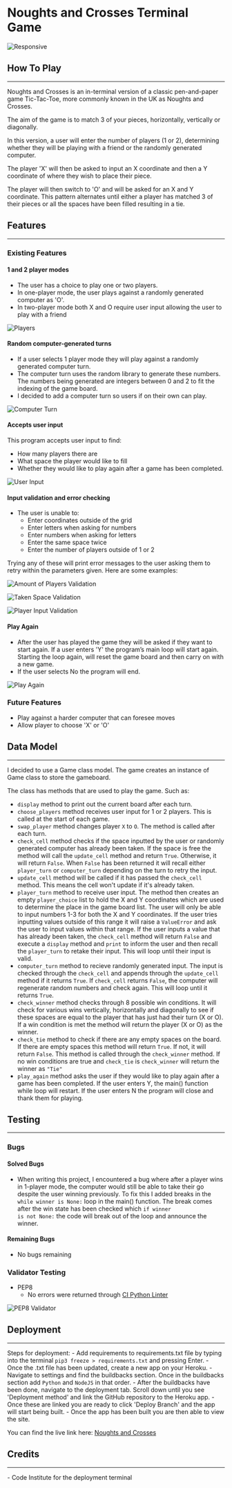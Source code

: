 # Noughts and Crosses Terminal Game
 
![Responsive](/assets/images/responsive.png)
 
## How To Play
<hr>
Noughts and Crosses is an in-terminal version of a classic pen-and-paper game Tic-Tac-Toe, more commonly known in the UK as Noughts and Crosses.
 
The aim of the game is to match 3 of your pieces, horizontally, vertically or diagonally.
 
In this version, a user will enter the number of players (1 or 2), determining whether they will be playing with a friend or the randomly generated computer.
 
The player 'X' will then be asked to input an X coordinate and then a Y coordinate of where they wish to place their piece.
 
The player will then switch to 'O' and will be asked for an X and Y coordinate. This pattern alternates until either a player has matched 3 of their pieces or all the spaces have been filled resulting in a tie.
 
## Features
<hr>
 
### Existing Features
 
#### 1 and 2 player modes
- The user has a choice to play one or two players.
- In one-player mode, the user plays against a randomly generated computer as 'O'.
- In two-player mode both X and O require user input allowing the user to play with a friend
 
![Players](/assets/images/players.png)
 
#### Random computer-generated turns
- If a user selects 1 player mode they will play against a randomly generated computer turn.
- The computer turn uses the random library to generate these numbers. The numbers being generated are integers between 0 and 2 to fit the indexing of the game board.
- I decided to add a computer turn so users if on their own can play.
 
![Computer Turn](/assets/images/computer-turn.png)
 
#### Accepts user input
This program accepts user input to find:
- How many players there are
- What space the player would like to fill
- Whether they would like to play again after a game has been completed.
 
![User Input](/assets/images/user-input.png)
 
#### Input validation and error checking
- The user is unable to:
   - Enter coordinates outside of the grid
   - Enter letters when asking for numbers
   - Enter numbers when asking for letters
   - Enter the same space twice
   - Enter the number of players outside of 1 or 2
 
Trying any of these will print error messages to the user asking them to retry within the parameters given.
Here are some examples:
 
![Amount of Players Validation](/assets/images/players-validation.png)
 
![Taken Space Validation](/assets/images/input-validation.png)

![Player Input Validation](/assets/images/input-validation-2.png)
 
 
#### Play Again
- After the user has played the game they will be asked if they want to start again. If a user enters 'Y' the program’s main loop will start again. Starting the loop again, will reset the game board and then carry on with a new game.
- If the user selects No the program will end.
 
![Play Again](/assets/images/play-again.png)
 
### Future Features
- Play against a harder computer that can foresee moves
- Allow player to choose 'X' or 'O'
 
## Data Model
<hr>
I decided to use a Game class model. The game creates an instance of Game class to store the gameboard.
 
The class has methods that are used to play the game. Such as:
- <code>display</code> method to print out the current board after each turn.
- <code>choose_players</code> method receives user input for 1 or 2 players. This is called at the start of each game.
- <code>swap_player</code> method changes player <code>X</code> to <code>O</code>. The method is called after each turn.
- <code>check_cell</code> method checks if the space inputted by the user or randomly generated computer has already been taken. If the space is free the method will call the <code>update_cell</code> method and return <code>True</code>. Otherwise, it will return <code>False</code>. When <code>False</code> has been returned it will recall either <code>player_turn</code> or <code>computer_turn</code> depending on the turn to retry the input.
- <code>update_cell</code> method will be called if it has passed the <code>check_cell</code> method. This means the cell won't update if it's already taken.
- <code>player_turn</code> method to receive user input. The method then creates an empty <code>player_choice</code> list to hold the X and Y coordinates which are used to determine the place in the game board list. The user will only be able to input numbers 1-3 for both the X and Y coordinates. If the user tries inputting values outside of this range it will raise a <code>ValueError</code> and ask the user to input values within that range. If the user inputs a value that has already been taken, the <code>check_cell</code> method will return <code>False</code> and execute a <code>display</code> method and <code>print</code> to inform the user and then recall the <code>player_turn</code> to retake their input. This will loop until their input is valid.
- <code>computer_turn</code> method to recieve randomly generated input. The input is checked through the <code>check_cell</code> and appends through the <code>update_cell</code> method if it returns <code>True</code>. If <code>check_cell</code> returns <code>False</code>, the computer will regenerate random numbers and check again. This will loop until it returns <code>True</code>.
- <code>check_winner</code> method checks through 8 possible win conditions. It will check for various wins vertically, horizontally and diagonally to see if these spaces are equal to the player that has just had their turn (X or O). If a win condition is met the method will return the player (X or O) as the winner.
- <code>check_tie</code> method to check if there are any empty spaces on the board. If there are empty spaces this method will return <code>True</code>. If not, it will return <code>False</code>. This method is called through the <code>check_winner</code> method. If no win conditions are true and <code>check_tie</code> is <code>check_winner</code> will return the winner as <code>"Tie"</code>
- <code>play_again</code> method asks the user if they would like to play again after a game has been completed. If the user enters Y, the main() function while loop will restart. If the user enters N the program will close and thank them for playing.
 
## Testing
<hr>
 
### Bugs
#### Solved Bugs
- When writing this project, I encountered a bug where after a player wins in 1-player mode, the computer would still be able to take their go despite the user winning previously. To fix this I added breaks in the <code>while winner is None:</code> loop in the main() function. The break comes after the win state has been checked which <code>if winner is not None:</code> the code will break out of the loop and announce the winner.
#### Remaining Bugs
- No bugs remaining
### Validator Testing
- PEP8
   - No errors were returned through [CI Python Linter](https://pep8ci.herokuapp.com/)
 
![PEP8 Validator](/assets/images/pep8.png)
 
## Deployment
<hr>
Steps for deployment:
- Add requirements to requirements.txt file by typing into the terminal <code>pip3 freeze > requirements.txt</code> and pressing Enter.
- Once the .txt file has been updated, create a new app on your Heroku.
- Navigate to settings and find the buildbacks section. Once in the buildbacks section add <code>Python</code> and <code>NodeJS</code> in that order.
- After the buildbacks have been done, navigate to the deployment tab. Scroll down until you see 'Deployment method' and link the GitHub repository to the Heroku app.
- Once these are linked you are ready to click 'Deploy Branch' and the app will start being built.
- Once the app has been built you are then able to view the site.
 
 
You can find the live link here: [Noughts and Crosses](https://noughts-and-crosses1.herokuapp.com/)
 
## Credits
<hr>
- Code Institute for the deployment terminal